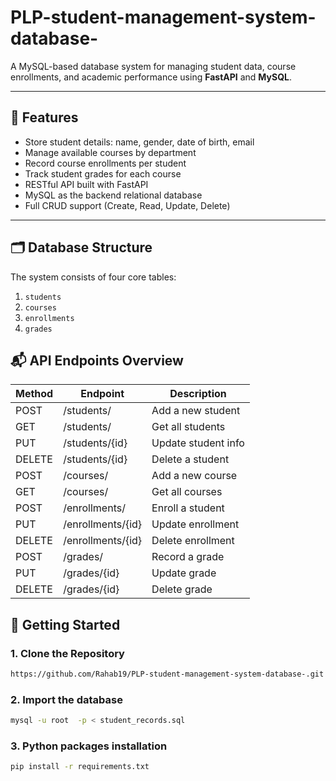 # PLP-student-management-system-database-

A MySQL-based database system  for managing student data, course enrollments, and academic performance using **FastAPI** and **MySQL**.

---

## 📌 Features

- Store student details: name, gender, date of birth, email
- Manage available courses by department
- Record course enrollments per student
- Track student grades for each course
- RESTful API built with FastAPI
- MySQL as the backend relational database
- Full CRUD support (Create, Read, Update, Delete)

---

## 🗂️ Database Structure

The system consists of four core tables:

1. `students`
2. `courses`
3. `enrollments`
4. `grades`

## 📬 API Endpoints Overview

| Method | Endpoint             | Description             |
|--------|----------------------|-------------------------|
| POST   | /students/           | Add a new student       |
| GET    | /students/           | Get all students        |
| PUT    | /students/{id}       | Update student info     |
| DELETE | /students/{id}       | Delete a student        |
| POST   | /courses/            | Add a new course        |
| GET    | /courses/            | Get all courses         |
| POST   | /enrollments/        | Enroll a student        |
| PUT    | /enrollments/{id}    | Update enrollment       |
| DELETE | /enrollments/{id}    | Delete enrollment       |
| POST   | /grades/             | Record a grade          |
| PUT    | /grades/{id}         | Update grade            |
| DELETE | /grades/{id}         | Delete grade            |


## 🚀 Getting Started

### 1. Clone the Repository

```bash
https://github.com/Rahab19/PLP-student-management-system-database-.git
```
### 2. Import the database

```bash
mysql -u root  -p < student_records.sql
```

### 3. Python packages installation

```bash
pip install -r requirements.txt
```
